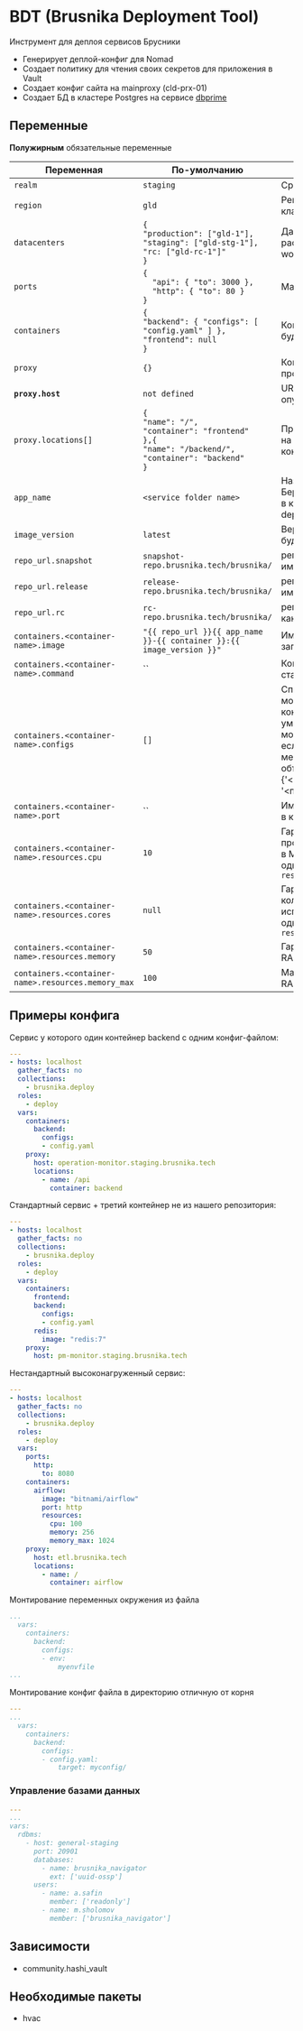 # BDT (Brusnika Deployment Tool)
Инструмент для деплоя сервисов Брусники
- Генерирует деплой-конфиг для Nomad
- Создает политику для чтения своих секретов для приложения в Vault
- Создает конфиг сайта на mainproxy (cld-prx-01)
- Создает БД в кластере Postgres на сервисе [dbprime](https://gitlab.brusnika.tech/inf/dbprime)

## Переменные
**Полужирным** обязательные переменные

| Переменная | По-умолчанию | Комментарий |
|----------|---------|----------|
| `realm` | `staging` | Среда для деплоймента |
| `region` | `gld` | Регион расположения кластера |
| `datacenters` | `{`<br>`"production": ["gld-1"],`<br>`"staging": ["gld-stg-1"],`<br> `"rc: ["gld-rc-1"]"` <br> `}` | Датацентры в которых расположены кластера worker-нод |
| `ports` | `{`<br>`  "api": { "to": 3000 },`<br>`  "http": { "to": 80 }`<br>`}` | Маппинг портов |
| `containers` | `{`<br>`"backend": { "configs": [ "config.yaml" ] },`<br>`"frontend": null`<br>`}` | Контейнеры которые будут запущены |
| `proxy` | `{}` | Конфигурация проксирования сервиса |
| **`proxy.host`** | `not defined`  | URL на котором будет опубликован сервис |
| `proxy.locations[]` | `{`<br>`"name": "/",`<br>`"container": "frontend"`<br>`},{`<br>`"name": "/backend/",`<br>`"container": "backend"`<br>`}` | Проксирование location на определенный контейнер |
| `app_name` | `<service folder name>` | Название сервиса. Берется из имени папки, в которой лежит deploy.yaml |
| `image_version` | `latest` | Версия образов которые будут задеплоены |
| `repo_url.snapshot` | `snapshot-repo.brusnika.tech/brusnika/` | репозиторий стейдж имеджей |
| `repo_url.release` | `release-repo.brusnika.tech/brusnika/` | репозиторий продакшн имеджей |
| `repo_url.rc` | `rc-repo.brusnika.tech/brusnika/` | репозиторий релиз-кандидат имеджей |
| `containers.<container-name>.image` | `"{{ repo_url }}{{ app_name }}-{{ container }}:{{ image_version }}"` | Имедж из которого будет запущен контейнер |
| `containers.<container-name>.command` | `` | Комманда запуска при старте контейнера |
| `containers.<container-name>.configs` | `[]` | Список файлов для монтирования в контейнер с хоста. По-умолчанию файлы монтируются в корень, если надо в другое место, то надо передать объект вида {'<имя_файла>': {'target': '<путь_монтирования/>'}}  |
| `containers.<container-name>.port` | `` | Имя порта для проброса в контейнер |
| `containers.<container-name>.resources.cpu` | `10` | Гарантированая производительность ЦПУ в МГц. Не используется одновременно с `resources.cores` |
| `containers.<container-name>.resources.cores` | `null` | Гарантированное количество ядер ЦПУ. Не используется одновременно с `resources.cpu` |
| `containers.<container-name>.resources.memory` | `50` | Гарантированный объем RAM в Мб |
| `containers.<container-name>.resources.memory_max` | `100` | Максимальный объем RAM в Мб |

## Примеры конфига
Сервис у которого один контейнер backend с одним конфиг-файлом:
```yaml
---
- hosts: localhost
  gather_facts: no
  collections:
    - brusnika.deploy
  roles:
    - deploy
  vars:
    containers:
      backend:
        configs:
        - config.yaml
    proxy:
      host: operation-monitor.staging.brusnika.tech
      locations:
        - name: /api
          container: backend

```
Стандартный сервис + третий контейнер не из нашего репозитория:
```yaml
---
- hosts: localhost
  gather_facts: no
  collections:
    - brusnika.deploy
  roles:
    - deploy
  vars:
    containers:
      frontend:
      backend:
        configs:
        - config.yaml
      redis:
        image: "redis:7"
    proxy:
      host: pm-monitor.staging.brusnika.tech
```

Нестандартный высоконагруженный сервис:
```yaml
---
- hosts: localhost
  gather_facts: no
  collections:
    - brusnika.deploy
  roles:
    - deploy
  vars:
    ports:
      http:
        to: 8080
    containers:
      airflow:
        image: "bitnami/airflow"
        port: http
        resources:
          cpu: 100
          memory: 256
          memory_max: 1024
    proxy:
      host: etl.brusnika.tech
      locations:
        - name: /
          container: airflow
```

Монтирование переменных окружения из файла
```yaml
...
  vars:
    containers:
      backend:
        configs:
        - env:
            myenvfile
...
```

Монтирование конфиг файла в директорию отличную от корня
```yaml
---
...
  vars:
    containers:
      backend:
        configs:
        - config.yaml:
            target: myconfig/
```

### Управление базами данных
```yaml
---
...
vars:
  rdbms:
    - host: general-staging
      port: 20901
      databases:
        - name: brusnika_navigator
          ext: ['uuid-ossp']
      users:
        - name: a.safin
          member: ['readonly']
        - name: m.sholomov
          member: ['brusnika_navigator']
```

## Зависимости
* community.hashi_vault

## Необходимые пакеты
* hvac

